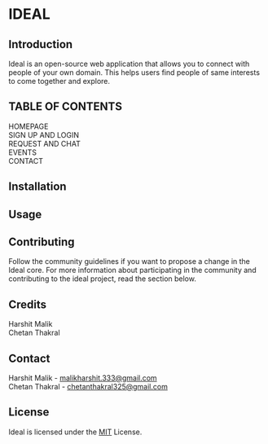 
# IDEAL

## Introduction
Ideal is an open-source web application that allows you to   connect with people of your own domain. This helps users find people of same interests to come together and explore.


## TABLE OF CONTENTS
HOMEPAGE <br />
SIGN UP AND LOGIN <br />
REQUEST AND CHAT <br />
EVENTS <br />
CONTACT <br />


## Installation


## Usage


## Contributing
Follow the community guidelines if you want to propose a change in the Ideal core. For more information about participating in the community and contributing to the ideal project, read the section below.


## Credits
Harshit Malik  <br /> 
Chetan Thakral  <br /> 


## Contact
Harshit Malik - malikharshit.333@gmail.com  <br /> 
Chetan Thakral - chetanthakral325@gmail.com  <br /> 


## License
Ideal is licensed under the [MIT](https://choosealicense.com/licenses/mit/) License.

